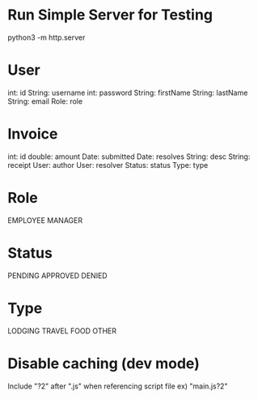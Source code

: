 # Run Simple Server for Testing
python3 -m http.server

# User
int:         id
String:      username
int:         password
String:      firstName
String:      lastName
String:      email
Role:        role


# Invoice
int:        id
double:     amount
Date:       submitted
Date:       resolves
String:     desc
String:     receipt
User:       author
User:       resolver
Status:     status
Type:       type

# Role
EMPLOYEE
MANAGER

# Status
PENDING
APPROVED
DENIED

# Type
LODGING
TRAVEL
FOOD
OTHER

# Disable caching (dev mode)

Include "?2" after ".js" when referencing script file
ex) "main.js?2"